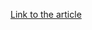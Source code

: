 [Link to the article](https://cybersecuritynews.com/cisa-warns-of-ptzoptics-cameras-vulnerability/)
